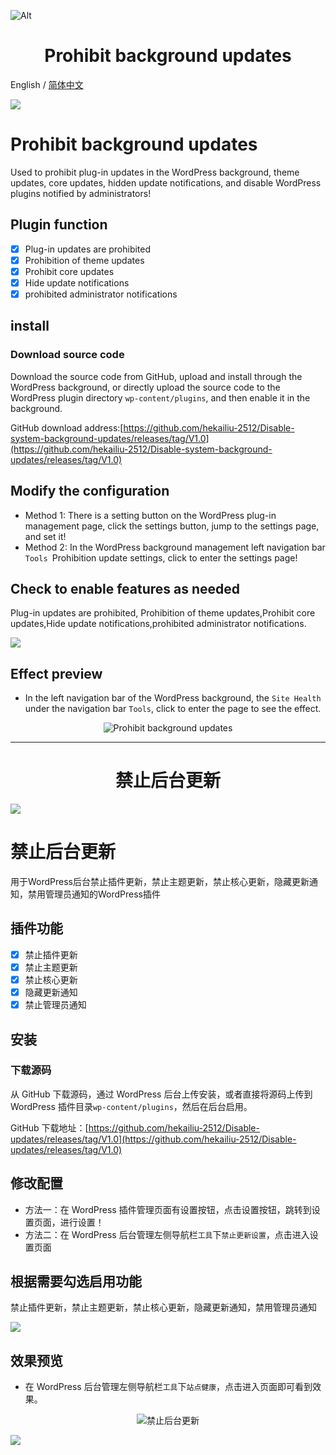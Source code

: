 ![Alt](https://repobeats.axiom.co/api/embed/6a1bda6001e15a56c42f79bbd141a669e57f31a1.svg "Repobeats analytics image")

<h1 align="center">Prohibit background updates</h1>

English / [简体中文](./README_CN.md)

![](https://cdn.jsdelivr.net/gh/hekailiu-2512/Disable-updates/Disable-updates-2.png)

# Prohibit background updates

Used to prohibit plug-in updates in the WordPress background, theme updates, core updates, hidden update notifications, and disable WordPress plugins notified by administrators!

## Plugin function

* [x] Plug-in updates are prohibited
* [x] Prohibition of theme updates
* [x] Prohibit core updates 
* [x] Hide update notifications
* [x] prohibited administrator notifications 

## install

### Download source code 
  
 Download the source code from GitHub, upload and install through the WordPress background, or directly upload the source code to the WordPress plugin directory `wp-content/plugins`, and then enable it in the background. 

GitHub download address:[https://github.com/hekailiu-2512/Disable-system-background-updates/releases/tag/V1.0](https://github.com/hekailiu-2512/Disable-system-background-updates/releases/tag/V1.0)

## Modify the configuration
    
* Method 1: There is a setting button on the WordPress plug-in management page, click the settings button, jump to the settings page, and set it!
* Method 2: In the WordPress background management left navigation bar `Tools `Prohibition update settings, click to enter the settings page!

## Check to enable features as needed

Plug-in updates are prohibited, Prohibition of theme updates,Prohibit core updates,Hide update notifications,prohibited administrator notifications.

![](https://cdn.jsdelivr.net/gh/hekailiu-2512/Disable-updates/Disable-updates-1.jpg)

## Effect preview

* In the left navigation bar of the WordPress background, the `Site Health` under the navigation bar `Tools`, click to enter the page to see the effect.

<p align="center">
    <img src="https://cdn.jsdelivr.net/gh/hekailiu-2512/Disable-updates/Disable-updates-2.png" alt="Prohibit background updates" />
</p>

---

<h1 align="center">禁止后台更新</h1>
<p align="center">

![](https://cdn.jsdelivr.net/gh/hekailiu-2512/Disable-updates/Disable-updates-2.png)

# 禁止后台更新

用于WordPress后台禁止插件更新，禁止主题更新，禁止核心更新，隐藏更新通知，禁用管理员通知的WordPress插件

## 插件功能

* [x] 禁止插件更新 
* [x] 禁止主题更新
* [x] 禁止核心更新 
* [x] 隐藏更新通知
* [x] 禁止管理员通知 

## 安装

### 下载源码 
  
 从 GitHub 下载源码，通过 WordPress 后台上传安装，或者直接将源码上传到 WordPress 插件目录`wp-content/plugins`，然后在后台启用。

GitHub 下载地址：[https://github.com/hekailiu-2512/Disable-updates/releases/tag/V1.0](https://github.com/hekailiu-2512/Disable-updates/releases/tag/V1.0) 

## 修改配置
    
* 方法一：在 WordPress 插件管理页面有设置按钮，点击设置按钮，跳转到设置页面，进行设置！
* 方法二：在 WordPress 后台管理左侧导航栏`工具`下`禁止更新设置`，点击进入设置页面

## 根据需要勾选启用功能

禁止插件更新，禁止主题更新，禁止核心更新，隐藏更新通知，禁用管理员通知

![](https://cdn.jsdelivr.net/gh/hekailiu-2512/Disable-updates/Disable-updates-1.jpg)

## 效果预览

* 在 WordPress 后台管理左侧导航栏`工具`下`站点健康`，点击进入页面即可看到效果。

<p align="center">
    <img src="https://cdn.jsdelivr.net/gh/hekailiu-2512/Disable-updates/Disable-updates-2.png" alt="禁止后台更新" />
</p>

[![](https://data.jsdelivr.com/v1/package/gh/hekailiu-2512/Disable-system-background-updates/badge)](https://www.jsdelivr.com/package/gh/hekailiu-2512/Disable-system-background-updates)